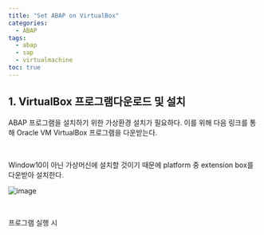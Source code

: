```yaml
---
title: "Set ABAP on VirtualBox"
categories: 
  - ABAP
tags:
  - abap
  - sap
  - virtualmachine
toc: true
---
```


## 1. VirtualBox 프로그램다운로드 및 설치

ABAP 프로그램을 설치하기 위한 가상환경 설치가 필요하다. 
이를 위해 다음 링크를 통해 Oracle VM VirtualBox 프로그램을 다운받는다. 

[Oracle VM VirtualBox]: https://www.virtualbox.org/wiki/Downloads

<Br>

Window10이 아닌 가상머신에 설치할 것이기 때문에 platform 중 extension box를 다운받아 설치한다. 

![image](https://user-images.githubusercontent.com/58674365/96697884-63e05d00-13c7-11eb-8365-9161ea1e0e2f.png)

<br>

프로그램 실행 시 

